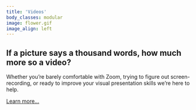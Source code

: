 ```yaml
---
title: 'Videos'
body_classes: modular
image: flower.gif
image_align: left
---
```

## If a picture says a thousand words, how much more so a video?
 Whether you’re barely comfortable with Zoom, trying to figure out screen-recording, or ready to improve your visual presentation skills we’re here to help.

[Learn more...](https://multi-access.twu.ca/media/videos?classes=btn,mt-4,w-content,block)
